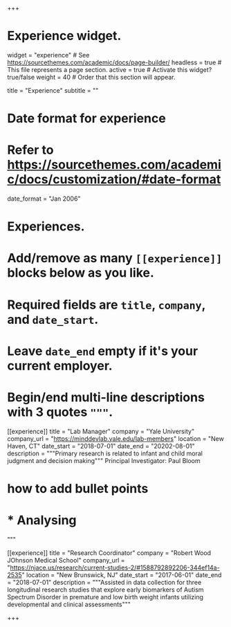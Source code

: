 +++
# Experience widget.
widget = "experience"  # See https://sourcethemes.com/academic/docs/page-builder/
headless = true  # This file represents a page section.
active = true  # Activate this widget? true/false
weight = 40  # Order that this section will appear.

title = "Experience"
subtitle = ""

# Date format for experience
#   Refer to https://sourcethemes.com/academic/docs/customization/#date-format
date_format = "Jan 2006"

# Experiences.
#   Add/remove as many `[[experience]]` blocks below as you like.
#   Required fields are `title`, `company`, and `date_start`.
#   Leave `date_end` empty if it's your current employer.
#   Begin/end multi-line descriptions with 3 quotes `"""`.
[[experience]]
  title = "Lab Manager"
  company = "Yale University"
  company_url = "https://minddevlab.yale.edu/lab-members"
  location = "New Haven, CT"
  date_start = "2018-07-01"
  date_end = "20202-08-01"
  description = """Primary research is related to infant and child moral judgment and decision making"""
  Principal Investigator: Paul Bloom
  
  # how to add bullet points
  # * Analysing
  """

[[experience]]
  title = "Research Coordinator"
  company = "Robert Wood JOhnson Medical School"
  company_url = "https://njace.us/research/current-studies-2/#1588792892206-344ef14a-2535"
  location = "New Brunswick, NJ"
  date_start = "2017-06-01"
  date_end = "2018-07-01"
  description = """Assisted in data collection for three longitudinal research studies that explore early biomarkers of Autism Spectrum Disorder in premature and low birth weight infants utilizing developmental and clinical assessments"""

+++

